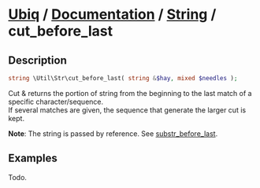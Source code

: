 [Ubiq](https://github.com/Pixel418/Ubiq#ubiq) / [Documentation](../index.md#documentation) / [String](../index.md#string) / cut_before_last
======


Description
-------- 

```php
string \Util\Str\cut_before_last( string &$hay, mixed $needles );
```

Cut & returns the portion of string from the beginning to the last match of a specific character/sequence. <br>
If several matches are given, the sequence that generate the larger cut is kept.

**Note**: The string is passed by reference. See [substr_before_last](./substr_before_last.md).



Examples
--------

Todo.